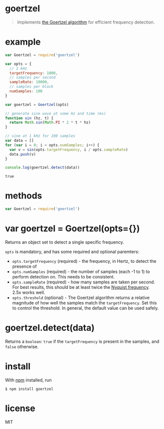 # goertzel

> Implements [the Goertzel
algorithm](https://en.wikipedia.org/wiki/Goertzel_algorithm) for efficient
frequency detection.

# example

```js
var Goertzel = require('goertzel')

var opts = {
  // 1 kHz
  targetFrequency: 1000,
  // samples per second
  sampleRate: 10000,
  // samples per block
  numSamples: 100
}

var goertzel = Goertzel(opts)

// generate sine wave at some Hz and time (ms)
function sin (hz, t) {
  return Math.sin(Math.PI * 2 * t * hz)
}

// sine at 1 kHz for 100 samples
var data = []
for (var i = 0; i < opts.numSamples; i++) {
  var v = sin(opts.targetFrequency, i / opts.sampleRate)
  data.push(v)
}

console.log(goertzel.detect(data))
```

```
true
```

# methods

```js
var Goertzel = require('goertzel')
```

# var goertzel = Goertzel(opts={})

Returns an object set to detect a single specific frequency.

`opts` is mandatory, and has some required and optional paremters:

- `opts.targetFrequency` (required) - the frequency, in Hertz, to detect the
  presence of
- `opts.numSamples` (required) - the number of samples (each -1 to 1) to perform
  detection on. This needs to be consistent.
- `opts.sampleRate` (required) - how many samples are taken per second. For best
  results, this should be at least twice the [Nyquist
  frequency](https://en.wikipedia.org/wiki/Nyquist_frequency). 2.5x works well.
- `opts.threshold` (optional) - The Goertzel algorithm returns a relative
  magnitude of how well the samples match the `targetFrequency`. Set this to
  control the threshold. In general, the default value can be used safely.

# goertzel.detect(data)

Returns a `boolean`: `true` if the `targetFrequency` is present in the samples,
and `false` otherwise.

# install

With [npm](https://npmjs.org/) installed, run

```
$ npm install goertzel
```

# license

MIT
